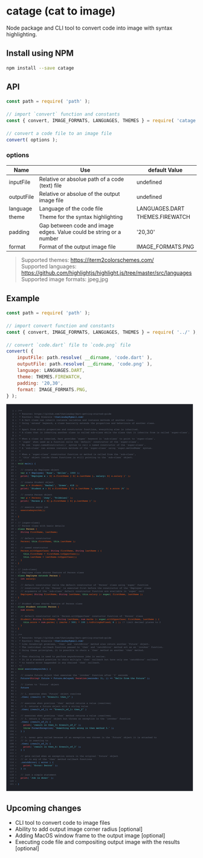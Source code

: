 # catage (**ca**t to im**age**)
Node package and CLI tool to convert code into image with syntax highlighting.

## Install using NPM
```bash
npm install --save catage
```

## API
```js
const path = require( 'path' );

// import `convert` function and constants
const { convert, IMAGE_FORMATS, LANGUAGES, THEMES } = require( 'catage' );

// convert a code file to an image file
convert( options );
```

### options
| Name | Use | default Value |
| ---- | --- | ------------- |
| inputFile | Relative or absolue path of a code (text) file | undefined |
| outputFile | Relative or absolue of the output image file | undefined |
| language | Language of the code file | LANGUAGES.DART |
| theme | Theme for the syntax highlighting | THEMES.FIREWATCH |
| padding | Gap between code and image edges. Value could be string or a number | '20,30' |
| format | Format of the output image file | IMAGE_FORMATS.PNG |

> Supported themes: https://iterm2colorschemes.com/ <br>
Supported languages: https://github.com/highlightjs/highlight.js/tree/master/src/languages <br>
Supported image formats: jpeg,jpg

## Example
```js
const path = require( 'path' );

// import convert function and constants
const { convert, IMAGE_FORMATS, LANGUAGES, THEMES } = require( '../' );

// convert `code.dart` file to `code.png` file
convert( {
    inputFile: path.resolve( __dirname, 'code.dart' ),
    outputFile: path.resolve( __dirname, 'code.png' ),
    language: LANGUAGES.DART,
    theme: THEMES.FIREWATCH,
    padding: '20,30',
    format: IMAGE_FORMATS.PNG,
} );
```

![example](/test/code.png?raw=true)


## Upcoming changes
- CLI tool to convert code to image files
- Ability to add output image corner radius [optional]
- Adding MacOS window frame to the output image [optional]
- Executing code file and compositing output image with the results [optional]
